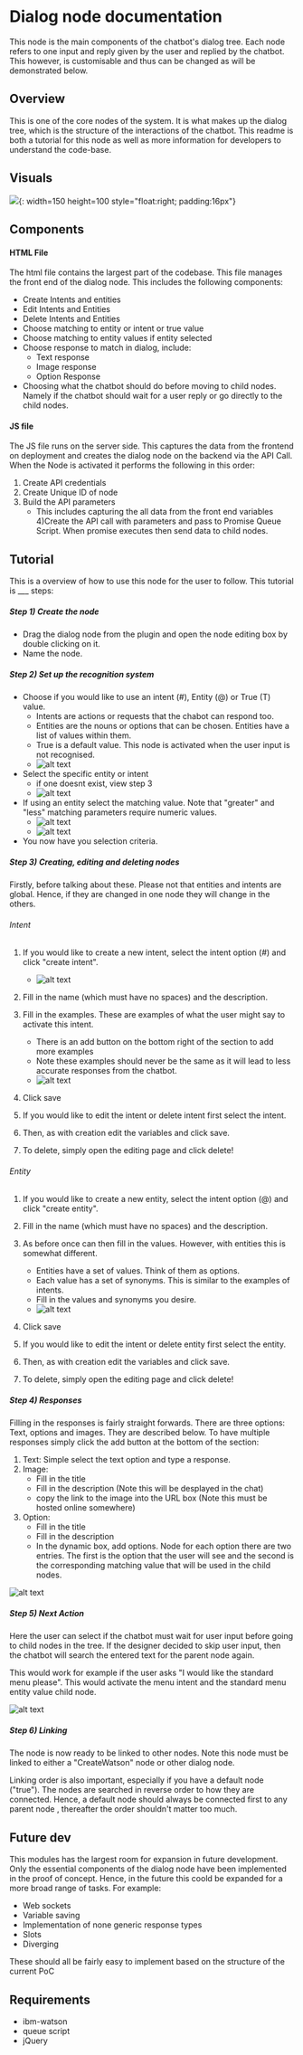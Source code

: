 # Dialog node documentation
This node is the main components of the chatbot's dialog tree. Each node refers to one input and reply given by
the user and replied by the chatbot. This however, is customisable and thus can be changed as will be demonstrated 
below. 
## Overview
This is one of the core nodes of the system. It is what makes up the dialog tree, which is the 
structure of the interactions of the chatbot. This readme is both a tutorial for this node as well as 
more information for developers to understand the code-base. 

## Visuals


![](./readme_data/overview.png){: width=150 height=100 style="float:right; padding:16px"}



## Components
#### HTML File

The html file contains the largest part of the codebase. This file manages the front end of the dialog node. This
includes the following components: 

* Create Intents and entities 
* Edit Intents and Entities 
* Delete Intents and Entities 
* Choose matching to entity or intent or true value
* Choose matching to entity values if entity selected
* Choose response to match in dialog, include:
    * Text response
    * Image response
    * Option Response
* Choosing what the chatbot should do before moving to child nodes. Namely if the chatbot should wait for a user reply or 
go directly to the child nodes.


#### JS file
The JS file runs on the server side. This captures the data from the frontend on deployment and creates the dialog node
on the backend via the API Call. When the Node is activated it performs the following in this order:

1) Create API credentials
2) Create Unique ID of node
3) Build the API parameters
    * This includes capturing the all data from the front end variables
4)Create the API call with parameters and pass to Promise Queue Script. When promise executes then send data to child nodes.
 
## Tutorial
This is a overview of how to use this node for the user to follow. This tutorial is ___ steps:

##### Step 1) Create the node
* Drag the dialog node from the plugin and open the node editing box by double clicking on it.
* Name the node.
##### Step 2) Set up the recognition system
* Choose if you would like to use an intent (#), Entity (@) or True (T) value.
    * Intents are actions or requests that the chabot can respond too.
    * Entities are the nouns or options that can be chosen. Entities have a list of values within them.
    * True is a default value. This node is activated when the user input is not recognised. 
    * ![alt text](./readme_data/step_1.png)
* Select the specific entity or intent
    * if one doesnt exist, view step 3
    * ![alt text](./readme_data/step_2_1.png)
* If using an entity select the matching value. Note that "greater" and "less" matching parameters require numeric values. 
    * ![alt text](./readme_data/step_2_2.png)
    * ![alt text](./readme_data/step_2_3.png)
* You now have you selection criteria.

##### Step 3) Creating, editing and deleting nodes
Firstly, before talking about these. Please not that entities and intents are global. Hence, if they are changed in one
node they will change in the others.
###### Intent
1) If you would like to create a new intent, select the intent option (#) and click "create intent".
     * ![alt text](./readme_data/step_3_1.png)
2) Fill in the name (which must have no spaces) and the description.
3) Fill in the examples. These are examples of what the user might say to activate this intent.
    * There is an add button on the bottom right of the section to add more examples
    * Note these examples should never be the same as it will lead to less accurate responses from the chatbot.
    * ![alt text](./readme_data/step_3_2.png)
4) Click save


1) If you would like to edit the intent or delete intent first select the intent.
2) Then, as with creation edit the variables and click save.
3) To delete, simply open the editing page and click delete! 

###### Entity
1) If you would like to create a new entity, select the intent option (@) and click "create entity".
2) Fill in the name (which must have no spaces) and the description.
3) As before once can then fill in the values. However, with entities this is somewhat different. 
    * Entities have a set of values. Think of them as options.
    * Each value has a set of synonyms. This is similar to the examples of intents.
    * Fill in the values and synonyms you desire. 
    * ![alt text](./readme_data/step_3_3.png)
4) Click save


1) If you would like to edit the intent or delete entity first select the entity.
2) Then, as with creation edit the variables and click save.
3) To delete, simply open the editing page and click delete! 


##### Step 4) Responses
Filling in the responses is fairly straight forwards. There are three options: Text, options and images. They are described
below. To have multiple responses simply click the add button at the bottom of the section:

1) Text: Simple select the text option and type a response. 
2) Image: 
    * Fill in the title
    * Fill in the description (Note this will be desplayed in the chat)
    * copy the link to the image into the URL box (Note this must be hosted online somewhere)
3) Option:
    * Fill in the title
    * Fill in the description
    * In the dynamic box, add options. Node for each option there are two entries. The first is the option that the user
    will see and the second is the corresponding matching value that will be used in the child nodes.
    
    
![alt text](./readme_data/step_4.png)
##### Step 5) Next Action
Here the user can select if the chatbot must wait for user input before going to child nodes in the tree. 
If the designer decided to skip user input, then the chatbot will search the entered text for the parent node again.

This would work for example if the user asks "I would like the standard menu please". This would activate the menu intent
and the standard menu entity value child node. 

![alt text](./readme_data/step_5.png)

##### Step 6) Linking
The node is now ready to be linked to other nodes. Note this node must be linked to either a "CreateWatson" node or 
other dialog node. 

Linking order is also important, especially if you have a default node ("true"). The nodes are searched in reverse order
to how they are connected. Hence, a default node should always be connected first to any parent node
, thereafter the order shouldn't matter too much.

## Future dev

This modules has the largest room for expansion in future development. Only the essential components of the dialog node 
have been implemented in the proof of concept. Hence, in the future this coold be expanded for a more broad range of tasks.
For example: 
* Web sockets
* Variable saving 
* Implementation of none generic response types 
* Slots 
* Diverging

These should all be fairly easy to implement based on the structure of the current PoC

## Requirements 
* ibm-watson
* queue script
* jQuery

